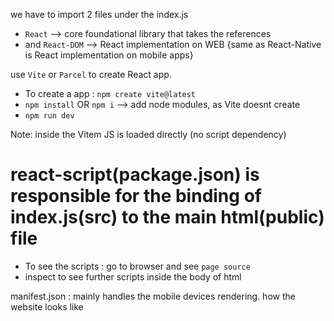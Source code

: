 we have to import 2 files under the index.js 
- `React` --> core foundational library that takes the references 
- and `React-DOM` --> React implementation on WEB {same as React-Native is React implementation on mobile apps}



use `Vite` or `Parcel` to create React app.

- To create a app : `npm create vite@latest`
- `npm install` OR `npm i` --> add node modules, as Vite doesnt create
- `npm run dev`

Note: inside the Vitem JS is loaded directly (no script dependency)


# react-script(package.json) is responsible for the binding of index.js(src) to the main html(public) file
- To see the scripts : go to browser and see `page source`
- inspect to see further scripts inside the body of html  



manifest.json : mainly handles the mobile devices rendering. how the website looks like